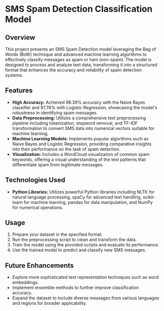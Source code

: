 # SMS Spam Detection Classification Model

## Overview
This project presents an SMS Spam Detection model leveraging the Bag of Words (BoW) technique and advanced machine learning algorithms to effectively classify messages as spam or ham (non-spam). The model is designed to process and analyze text data, transforming it into a structured format that enhances the accuracy and reliability of spam detection systems.

## Features
- **High Accuracy:** Achieved 98.39% accuracy with the Naive Bayes classifier and 97.76% with Logistic Regression, showcasing the model's robustness in identifying spam messages.
- **Data Preprocessing:** Utilizes a comprehensive text preprocessing pipeline including tokenization, stopword removal, and TF-IDF transformation to convert SMS data into numerical vectors suitable for machine learning.
- **Machine Learning Models:** Implements popular algorithms such as Naive Bayes and Logistic Regression, providing comparative insights into their performance on the task of spam detection.
- **Visualization:** Includes a WordCloud visualization of common spam keywords, offering a visual understanding of the text patterns that differentiate spam from legitimate messages.

## Technologies Used
- **Python Libraries:** Utilizes powerful Python libraries including NLTK for natural language processing, spaCy for advanced text handling, scikit-learn for machine learning, pandas for data manipulation, and NumPy for numerical operations.

## Usage
1. Prepare your dataset in the specified format.
2. Run the preprocessing script to clean and transform the data.
3. Train the model using the provided scripts and evaluate its performance.
4. Use the trained model to predict and classify new SMS messages.

## Future Enhancements
- Explore more sophisticated text representation techniques such as word embeddings.
- Implement ensemble methods to further improve classification accuracy.
- Expand the dataset to include diverse messages from various languages and regions for broader applicability.

